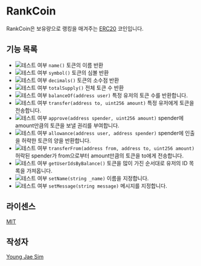 # RankCoin
RankCoin은 보유량으로 랭킹을 매겨주는 [ERC20](https://github.com/ethereum/EIPs/blob/master/EIPS/eip-20.md) 코인입니다.

## 기능 목록
- ![테스트 여부](https://img.shields.io/badge/테스트%20여부-yes-brightgreen.svg) `name()` 토큰의 이름 반환
- ![테스트 여부](https://img.shields.io/badge/테스트%20여부-yes-brightgreen.svg) `symbol()` 토큰의 심볼 반환
- ![테스트 여부](https://img.shields.io/badge/테스트%20여부-yes-brightgreen.svg) `decimals()` 토큰의 소수점 반환
- ![테스트 여부](https://img.shields.io/badge/테스트%20여부-yes-brightgreen.svg) `totalSupply()` 전체 토큰 수 반환
- ![테스트 여부](https://img.shields.io/badge/테스트%20여부-yes-brightgreen.svg) `balanceOf(address user)` 특정 유저의 토큰 수를 반환합니다.
- ![테스트 여부](https://img.shields.io/badge/테스트%20여부-yes-brightgreen.svg) `transfer(address to, uint256 amount)` 특정 유저에게 토큰을 전송합니다.
- ![테스트 여부](https://img.shields.io/badge/테스트%20여부-yes-brightgreen.svg) `approve(address spender, uint256 amount)` spender에 amount만큼의 토큰을 보낼 권리를 부여합니다.
- ![테스트 여부](https://img.shields.io/badge/테스트%20여부-yes-brightgreen.svg) `allowance(address user, address spender)` spender에 인출을 허락한 토큰의 양을 반환합니다.
- ![테스트 여부](https://img.shields.io/badge/테스트%20여부-yes-brightgreen.svg) `transferFrom(address from, address to, uint256 amount)`허락된 spender가 from으로부터 amount만큼의 토큰을 to에게 전송합니다.
- ![테스트 여부](https://img.shields.io/badge/테스트%20여부-yes-brightgreen.svg) `getUserIdsByBalance()` 토큰을 많이 가진 순서대로 유저의 ID 목록을 가져옵니다.
- ![테스트 여부](https://img.shields.io/badge/테스트%20여부-no-red.svg) `setName(string _name)` 이름을 지정합니다.
- ![테스트 여부](https://img.shields.io/badge/테스트%20여부-no-red.svg) `setMessage(string message)` 메시지를 지정합니다.

## 라이센스
[MIT](LICENSE)

## 작성자
[Young Jae Sim](https://github.com/Hanul)
